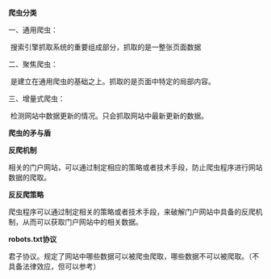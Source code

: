 **爬虫分类**

一、通用爬虫：

​		搜索引擎抓取系统的重要组成部分，抓取的是一整张页面数据

二、聚焦爬虫：

​		是建立在通用爬虫的基础之上。抓取的是页面中特定的局部内容。

三、增量式爬虫：

​		检测网站中数据更新的情况。只会抓取网站中最新更新的数据。



**爬虫的矛与盾**

**反爬机制**

​		相关的门户网站，可以通过制定相应的策略或者技术手段，防止爬虫程序进行网站数据的爬取。

**反反爬策略**

​		爬虫程序可以通过制定相关的策略或者技术手段，来破解门户网站中具备的反爬机制，从而可以获取门户网站中的相关数据。

**robots.txt协议**

​		君子协议。规定了网站中哪些数据可以被爬虫爬取，哪些数据不可以被爬取。（不具备法律效应，但可以参考）